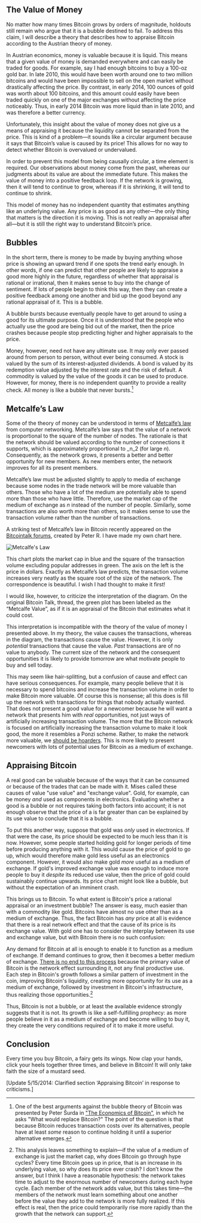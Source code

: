 ## The Value of Money

No matter how many times Bitcoin grows by orders of magnitude, holdouts still remain who argue that it is a bubble destined to fail. To address this claim, I will describe a theory that describes how to appraise Bitcoin according to the Austrian theory of money.

In Austrian economics, money is valuable because it is liquid. This means that a given value of money is demanded everywhere and can easily be traded for goods. For example, say I had enough bitcoins to buy a 100-oz gold bar. In late 2010, this would have been worth around one to two million bitcoins and would have been impossible to sell on the open market without drastically affecting the price. By contrast, in early 2014, 100 ounces of gold was worth about 100 bitcoins, and this amount could easily have been traded quickly on one of the major exchanges without affecting the price noticeably. Thus, in early 2014 Bitcoin was more liquid than in late 2010, and was therefore a better currency.

Unfortunately, this insight about the value of money does not give us a means of appraising it because the liquidity cannot be separated from the price. This is kind of a problem—it sounds like a circular argument because it says that Bitcoin’s value is caused by its price! This allows for no way to detect whether Bitcoin is overvalued or undervalued.

In order to prevent this model from being causally circular, a time element is required. Our observations about money come from the past, whereas our judgments about its value are about the immediate future. This makes the value of money into a positive feedback loop. If the network is growing, then it will tend to continue to grow, whereas if it is shrinking, it will tend to continue to shrink.

This model of money has no independent quantity that estimates anything like an underlying value. Any price is as good as any other—the only thing that matters is the direction it is moving. This is not really an appraisal after all—but it is still the right way to understand Bitcoin’s price.

## Bubbles

In the short term, there is money to be made by buying anything whose price is showing an upward trend if one spots the trend early enough. In other words, if one can predict that other people are likely to appraise a good more highly in the future, regardless of whether that appraisal is rational or irrational, then it makes sense to buy into the change of sentiment. If lots of people begin to think this way, then they can create a positive feedback among one another and bid up the good beyond any rational appraisal of it. This is a bubble.

A bubble bursts because eventually people have to get around to using a good for its ultimate purpose. Once it is understood that the people who actually use the good are being bid out of the market, then the price crashes because people stop predicting higher and higher appraisals to the price.

Money, however, need not have any ultimate use. It may only ever passed around from person to person, without ever being consumed. A stock is valued by the sum of its interest-adjusted dividends. A bond is valued by its redemption value adjusted by the interest rate and the risk of default. A commodity is valued by the value of the goods it can be used to produce. However, for money, there is no independent quantity to provide a reality check. All money is like a bubble that never bursts.[^1]

## Metcalfe’s Law

Some of the theory of money can be understood in terms of [Metcalfe’s law](https://en.wikipedia.org/wiki/Metcalfe's_law) from computer networking. Metcalfe’s law says that the value of a network is proportional to the square of the number of nodes. The rationale is that the network should be valued according to the number of connections it supports, which is approximately proportional to _n_2 (for large _n_). Consequently, as the network grows, it presents a better and better opportunity for new members. As new members enter, the network improves for all its present members.

Metcalfe’s law must be adjusted slightly to apply to media of exchange because some nodes in the trade network will be more valuable than others. Those who have a lot of the medium are potentially able to spend more than those who have little. Therefore, use the market cap of the medium of exchange as _n_ instead of the number of people. Similarly, some transactions are also worth more than others, so it makes sense to use the transaction volume rather than the number of transactions.

A striking test of Metcalfe’s law in Bitcoin recently appeared on the [Bitcointalk forums](https://bitcointalk.org/index.php?topic=366214.msg5919365#msg5919365), created by Peter R. I have made my own chart here.

<div class="my-4 text-center">
  <img class="img-fluid rounded d-block mx-auto" alt="Metcalfe's Law" src="/static/img/mempool/how-we-know-bitcoin-is-not-a-bubble/MetcalfeGraph.png" />
</div>

This chart plots the market cap in blue and the square of the transaction volume excluding popular addresses in green. The axis on the left is the price in dollars. Exactly as Metcalfe’s law predicts, the transaction volume increases very neatly as the square root of the size of the network. The correspondence is beautiful. I wish I had thought to make it first!

I would like, however, to criticize the interpretation of the diagram. On the original Bitcoin Talk, thread, the green plot has been labeled as the “Metcalfe Value”, as if it is an appraisal of the Bitcoin that estimates what it could cost.

This interpretation is incompatible with the theory of the value of money I presented above. In my theory, the value causes the transactions, whereas in the diagram, the transactions cause the value. However, it is only _potential_ transactions that cause the value. _Past_ transactions are of no value to anybody. The current size of the network and the consequent opportunities it is likely to provide tomorrow are what motivate people to buy and sell today.

This may seem like hair-splitting, but a confusion of cause and effect can have serious consequences. For example, many people believe that it is necessary to spend bitcoins and increase the transaction volume in order to make Bitcoin more valuable. Of course this is nonsense; all this does is fill up the network with transactions for things that nobody actually wanted. That does not present a good value for a newcomer because he will want a network that presents him with _real_ opportunities, not just ways of artificially increasing transaction volume. The more that the Bitcoin network is focused on artificially increasing the transaction volume to make it look good, the more it resembles a Ponzi scheme. Rather, to make the network more valuable, we [should be hoarders](/mempool/im-hoarding-bitcoins-and-no-you-cant-have-any/). This is more likely to present newcomers with lots of potential uses for Bitcoin as a medium of exchange.

## Appraising Bitcoin

A real good can be valuable because of the ways that it can be consumed or because of the trades that can be made with it. Mises called these causes of value "use value" and "exchange value". Gold, for example, can be money _and_ used as components in electronics. Evaluating whether a good is a bubble or not requires taking both factors into account; it is not enough observe that the price of a is far greater than can be explained by its use value to conclude that it is a bubble.

To put this another way, suppose that gold was _only_ used in electronics. If that were the case, its price should be expected to be much less than it is now. However, some people started holding gold for longer periods of time before producing anything with it. This would cause the price of gold to go up, which would therefore make gold less useful as an electronics component. However, it would also make gold _more_ useful as a medium of exchange. If gold's improved exchange value was enough to induce more people to buy it _despite_ its reduced use value, then the price of gold could sustainably continue upwards. Its price chart might look like a bubble, but without the expectation of an imminent crash.

This brings us to Bitcoin. To what extent is Bitcoin's price a rational appraisal or an investment bubble? The answer is easy, much easier than with a commodity like gold. Bitcoins have almost no use other than as a medium of exchange. Thus, the fact Bitcoin has _any_ price at all is evidence that there is a real network effect and that the cause of its price is its exchange value. With gold one has to consider the interplay between its use and exchange value, but with Bitcoin there is no such confusion:

Any demand for Bitcoin at all is enough to enable it to function as a medium of exchange. If demand continues to grow, then it becomes a better medium of exchange. [There is no end to this process](/mempool/why-bitcoin-will-continue-to-grow/) because the primary value of Bitcoin is the network effect surrounding it, not any final productive use. Each step in Bitcoin's growth follows a similar pattern of investment in the coin, improving Bitcoin's liquidity, creating more opportunity for its use as a medium of exchange, followed by investment in Bitcoin's infrastructure, thus realizing those opportunities.[^2]

Thus, Bitcoin is not a bubble, or at least the available evidence strongly suggests that it is not. Its growth is like a self-fulfilling prophecy: as more people believe in it as a medium of exchange and become willing to buy it, they create the very conditions required of it to make it more useful.

## Conclusion

Every time you buy Bitcoin, a fairy gets its wings. Now clap your hands, click your heels together three times, and believe in Bitcoin! It will only take faith the size of a mustard seed.

\[Update 5/15/2014: Clarified section ‘Appraising Bitcoin’ in response to criticisms.\]

[^1]: One of the best arguments against the bubble theory of Bitcoin was presented by Peter Šurda in ["The Economics of Bitcoin"](/static/docs/economics-of-bitcoin.pdf), in which he asks "What would replace Bitcoin?" The point of the question is that because Bitcoin reduces transaction costs over its alternatives, people have at least _some_ reason to continue holding it until a superior alternative emerges.

[^2]: This analysis leaves something to explain—if the value of a medium of exchange is just the market cap, why does Bitcoin go through hype cycles? Every time Bitcoin goes up in price, that is an increase in its underlying value, so why does its price ever crash? I don’t know the answer, but I think I have a reasonable hypothesis: the network takes time to adjust to the enormous number of newcomers during each hype cycle. Each member of the network adds value, but this takes time—the members of the network must learn something about one another before the value they add to the network is more fully realized. If this effect is real, then the price could temporarily rise more rapidly than the growth that the network can support.
